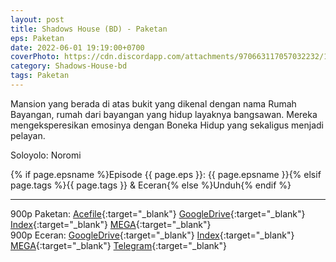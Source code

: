 ```yaml
---
layout: post
title: Shadows House (BD) - Paketan
eps: Paketan
date: 2022-06-01 19:19:00+0700
coverPhoto: https://cdn.discordapp.com/attachments/970663117057032232/1003664979641237574/mpv-shot0109.jpg
category: Shadows-House-bd
tags: Paketan
---
```


Mansion yang berada di atas bukit yang dikenal dengan nama Rumah Bayangan, rumah dari bayangan yang hidup layaknya bangsawan. Mereka mengeksperesikan emosinya dengan Boneka Hidup yang sekaligus menjadi pelayan.

Soloyolo: Noromi

{% if page.epsname %}Episode {{ page.eps }}: {{ page.epsname }}{% elsif page.tags %}{{ page.tags }} & Eceran{% else %}Unduh{% endif %}

---
900p Paketan: [Acefile](https://acefile.co/f/76075409/a-1-shadows-house-bdx265-900ptruehd-7z
){:target="_blank"} [GoogleDrive](https://drive.google.com/file/d/1AbcokWyhUnqtY8RP4R_-XvnCXzsA3uAq/view?usp=sharing){:target="_blank"} [Index](https://proyek.a-1ddl.workers.dev/1:/%5BA-1%5D%20Shadows%20House%20%5BBD%5D%5Bx265%20900p%5D%5BTrueHD%5D.7z){:target="_blank"} [MEGA](https://mega.nz/file/l3oAETxD#wE0fjBn8nenog_bPUPeBGWYq9mi0-wAMZpKHDDydG70){:target="_blank"}<br>
900p Eceran: [GoogleDrive](https://drive.google.com/drive/folders/1AUy1JuHPoP6wHaI72h5Xj93r8UokXWm4?usp=sharing){:target="_blank"} [Index](https://proyek.a-1ddl.workers.dev/0:/Musim%20Semi%202021/%5BBD%5D/%5BA-1%5D%20Shadows%20House%20%5BBD%5D%5Bx265%20900p%5D%5BTrueHD%5D/){:target="_blank"} [MEGA](https://mega.nz/folder/ouYllDKa#TTtyMoN77Gdt163CB9EcRQ){:target="_blank"} [Telegram](https://t.me/a1fansub/110){:target="_blank"}

